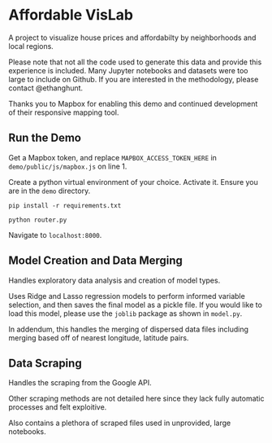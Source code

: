 # Affordable VisLab

A project to visualize house prices and affordabilty by neighborhoods and local regions.

Please note that not all the code used to generate this data and provide this experience is included. Many Jupyter notebooks and datasets were too large to include on Github. If you are interested in the methodology, please contact @ethanghunt.

Thanks you to Mapbox for enabling this demo and continued development of their responsive mapping tool.

## Run the Demo

Get a Mapbox token, and replace `MAPBOX_ACCESS_TOKEN_HERE` in `demo/public/js/mapbox.js` on line 1.

Create a python virtual environment of your choice. Activate it. Ensure you are in the `demo` directory.

```
pip install -r requirements.txt
```
```
python router.py
```

Navigate to `localhost:8000`.


## Model Creation and Data Merging

Handles exploratory data analysis and creation of model types.

Uses Ridge and Lasso regression models to perform informed variable selection, and then saves the final model as a pickle file. If you would like to load this model, please use the `joblib` package as shown in `model.py`.

In addendum, this handles the merging of dispersed data files including merging based off of nearest longitude, latitude pairs.

## Data Scraping

Handles the scraping from the Google API.

Other scraping methods are not detailed here since they lack fully automatic processes and felt exploitive.

Also contains a plethora of scraped files used in unprovided, large notebooks.
